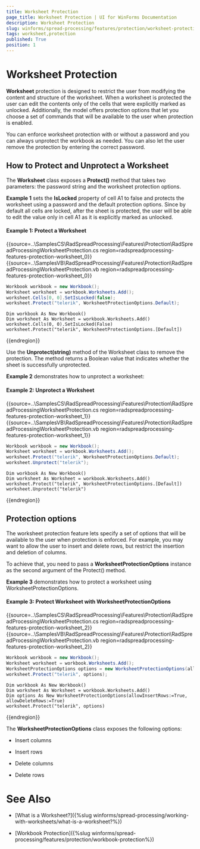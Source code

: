 ```yaml
---
title: Worksheet Protection
page_title: Worksheet Protection | UI for WinForms Documentation
description: Worksheet Protection
slug: winforms/spread-processing/features/protection/worksheet-protection
tags: worksheet,protection
published: True
position: 1
---
```


# Worksheet Protection


__Worksheet__ protection is designed to restrict the user from modifying the content and structure of the worksheet. When a worksheet is protected the user can edit the contents only of the cells that were explicitly marked as unlocked. Additionally, the model offers protection options that let you choose a set of commands that will be available to the user when protection is enabled.

You can enforce worksheet protection with or without a password and you can always unprotect the workbook as needed. You can also let the user remove the protection by entering the correct password.
      

## How to Protect and Unprotect a Worksheet

The __Worksheet__ class exposes a __Protect()__ method that takes two parameters: the password string and the worksheet protection options.
        

__Example 1__ sets the __IsLocked__ property of cell A1 to false and protects the worksheet using a password and the default protection options. Since by default all cells are locked, after the sheet is protected, the user will be able to edit the value only in cell A1 as it is explicitly marked as unlocked.

#### Example 1: Protect a Worksheet

{{source=..\SamplesCS\RadSpreadProcessing\Features\Protection\RadSpreadProcessingWorksheetProtection.cs region=radspreadprocessing-features-protection-worksheet_0}} 
{{source=..\SamplesVB\RadSpreadProcessing\Features\Protection\RadSpreadProcessingWorksheetProtection.vb region=radspreadprocessing-features-protection-worksheet_0}} 

````C#
Workbook workbook = new Workbook();
Worksheet worksheet = workbook.Worksheets.Add();
worksheet.Cells[0, 0].SetIsLocked(false);
worksheet.Protect("telerik", WorksheetProtectionOptions.Default);

````
````VB.NET
Dim workbook As New Workbook()
Dim worksheet As Worksheet = workbook.Worksheets.Add()
worksheet.Cells(0, 0).SetIsLocked(False)
worksheet.Protect("telerik", WorksheetProtectionOptions.[Default])

````

{{endregion}} 




Use the __Unprotect(string)__ method of the Worksheet class to remove the protection. The method returns a Boolean value that indicates whether the sheet is successfully unprotected.
        

__Example 2__ demonstrates how to unprotect a worksheet:
        
#### Example 2: Unprotect a Worksheet

{{source=..\SamplesCS\RadSpreadProcessing\Features\Protection\RadSpreadProcessingWorksheetProtection.cs region=radspreadprocessing-features-protection-worksheet_1}} 
{{source=..\SamplesVB\RadSpreadProcessing\Features\Protection\RadSpreadProcessingWorksheetProtection.vb region=radspreadprocessing-features-protection-worksheet_1}} 

````C#
Workbook workbook = new Workbook();
Worksheet worksheet = workbook.Worksheets.Add();
worksheet.Protect("telerik", WorksheetProtectionOptions.Default);
worksheet.Unprotect("telerik");

````
````VB.NET
Dim workbook As New Workbook()
Dim worksheet As Worksheet = workbook.Worksheets.Add()
worksheet.Protect("telerik", WorksheetProtectionOptions.[Default])
worksheet.Unprotect("telerik")

````

{{endregion}} 

## Protection options

The worksheet protection feature lets specify a set of options that will be available to the user when protection is enforced. For example, you may want to allow the user to insert and delete rows, but restrict the insertion and deletion of columns.
        

To achieve that, you need to pass a __WorksheetProtectionOptions__ instance as the second argument of the Protect() method.
        

__Example 3__ demonstrates how to protect a worksheet using WorksheetProtectionOptions.

#### Example 3: Protect Worksheet with WorksheetProtectionOptions

{{source=..\SamplesCS\RadSpreadProcessing\Features\Protection\RadSpreadProcessingWorksheetProtection.cs region=radspreadprocessing-features-protection-worksheet_2}} 
{{source=..\SamplesVB\RadSpreadProcessing\Features\Protection\RadSpreadProcessingWorksheetProtection.vb region=radspreadprocessing-features-protection-worksheet_2}} 

````C#
Workbook workbook = new Workbook();
Worksheet worksheet = workbook.Worksheets.Add();
WorksheetProtectionOptions options = new WorksheetProtectionOptions(allowInsertRows: true, allowDeleteRows: true);
worksheet.Protect("telerik", options);

````
````VB.NET
Dim workbook As New Workbook()
Dim worksheet As Worksheet = workbook.Worksheets.Add()
Dim options As New WorksheetProtectionOptions(allowInsertRows:=True, allowDeleteRows:=True)
worksheet.Protect("telerik", options)

````

{{endregion}} 

The __WorksheetProtectionOptions__ class exposes the following options:
        

* Insert columns

* Insert rows

* Delete columns

* Delete rows

# See Also

 * [What is a Worksheet?]({%slug winforms/spread-processing/working-with-worksheets/what-is-a-worksheet?%})

 * [Workbook Protection]({%slug winforms/spread-processing/features/protection/workbook-protection%})
